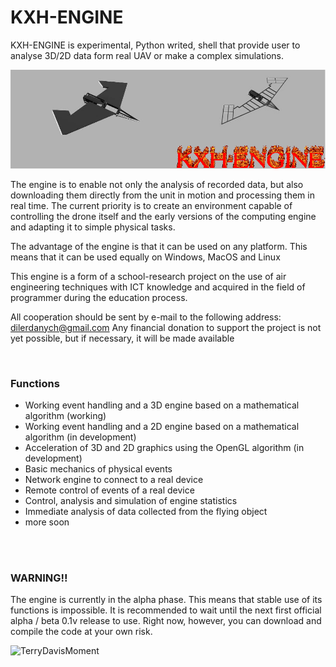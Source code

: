 # KXH-ENGINE

KXH-ENGINE is experimental, Python writed, shell that provide user to analyse 3D/2D data form real UAV or make a complex simulations.

![TerryDavisMoment](web-sources/baner.gif)

The engine is to enable not only the analysis of recorded data, but also downloading them directly from the unit in motion and processing them in real time. The current priority is to create an environment capable of controlling the drone itself and the early versions of the computing engine and adapting it to simple physical tasks.

The advantage of the engine is that it can be used on any platform. This means that it can be used equally on Windows, MacOS and Linux

This engine is a form of a school-research project on the use of air engineering techniques with ICT knowledge and acquired in the field of programmer during the education process.



All cooperation should be sent by e-mail to the following address: dilerdanych@gmail.com
Any financial donation to support the project is not yet possible, but if necessary, it will be made available


<br>

### Functions

 - Working event handling and a 3D engine based on a mathematical algorithm (working)
 - Working event handling and a 2D engine based on a mathematical algorithm (in development)
 - Acceleration of 3D and 2D graphics using the OpenGL algorithm (in development)
 - Basic mechanics of physical events
 - Network engine to connect to a real device
 - Remote control of events of a real device
 - Control, analysis and simulation of engine statistics
 - Immediate analysis of data collected from the flying object
 - more soon



<br><br>
### WARNING!!
The engine is currently in the alpha phase. This means that stable use of its functions is impossible. It is recommended to wait until the next first official alpha / beta 0.1v release to use. Right now, however, you can download and compile the code at your own risk.



![TerryDavisMoment](web-sources/kxh-drone.gif)